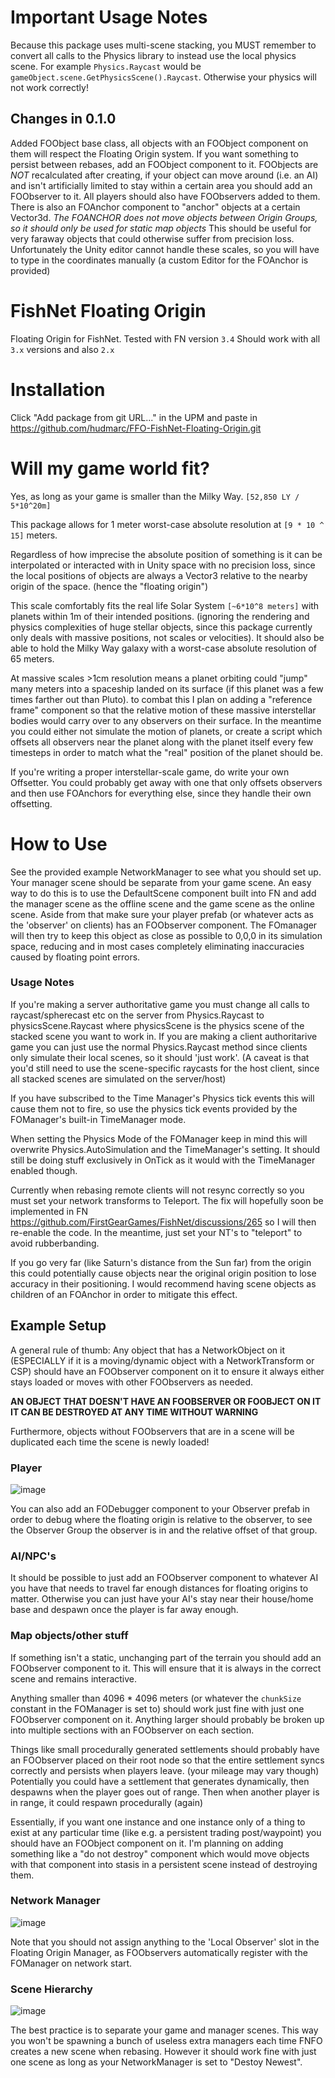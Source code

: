 # Important Usage Notes
Because this package uses multi-scene stacking, you MUST remember to convert all calls to the Physics library to instead use the local physics scene. For example `Physics.Raycast` would be `gameObject.scene.GetPhysicsScene().Raycast`. Otherwise your physics will not work correctly!

## Changes in 0.1.0
Added FOObject base class, all objects with an FOObject component on them will respect the Floating Origin system. If you want something to persist between rebases, add an FOObject component to it. FOObjects are *NOT* recalculated after creating, if your object can move around (i.e. an AI) and isn't artificially limited to stay within a certain area you should add an FOObserver to it. All players should also have FOObservers added to them. There is also an FOAnchor component to "anchor" objects at a certain Vector3d. *The FOANCHOR does not move objects between Origin Groups, so it should only be used for static map objects* This should be useful for very faraway objects that could otherwise suffer from precision loss. Unfortunately the Unity editor cannot handle these scales, so you will have to type in the coordinates manually (a custom Editor for the FOAnchor is provided)

# FishNet Floating Origin
Floating Origin for FishNet. Tested with FN version `3.4` Should work with all `3.x` versions and also `2.x`

# Installation
Click "Add package from git URL..." in the UPM and paste in https://github.com/hudmarc/FFO-FishNet-Floating-Origin.git

# Will my game world fit?
Yes, as long as your game is smaller than the Milky Way. `[52,850 LY / 5*10^20m]`

This package allows for 1 meter worst-case absolute resolution at `[9 * 10 ^ 15]` meters.

Regardless of how imprecise the absolute position of something is it can be interpolated or interacted with in Unity space with no precision loss, since the local positions of objects are always a Vector3 relative to the nearby origin of the space. (hence the "floating origin")

This scale comfortably fits the real life Solar System `[~6*10^8 meters]` with planets within 1m of their intended positions. (ignoring the rendering and physics complexities of huge stellar objects, since this package currently only deals with massive positions, not scales or velocities). It should also be able to hold the Milky Way galaxy with a worst-case absolute resolution of 65 meters.

At massive scales >1cm resolution means a planet orbiting could "jump" many meters into a spaceship landed on its surface (if this planet was a few times farther out than Pluto). to combat this I plan on adding a "reference frame" component so that the relative motion of these massive interstellar bodies would carry over to any observers on their surface. In the meantime you could either not simulate the motion of planets, or create a script which offsets all observers near the planet along with the planet itself every few timesteps in order to match what the "real" position of the planet should be.

If you're writing a proper interstellar-scale game, do write your own Offsetter. You could probably get away with one that only offsets observers and then use FOAnchors for everything else, since they handle their own offsetting.

# How to Use
See the provided example NetworkManager to see what you should set up.
Your manager scene should be separate from your game scene. An easy way to do this is to use the DefaultScene component built into FN and add the manager scene as the offline scene and the game scene as the online scene.
Aside from that make sure your player prefab (or whatever acts as the 'observer' on clients) has an FOObserver component. The FOmanager will then try to keep this object as close as possible to 0,0,0 in its simulation space, reducing and in most cases completely eliminating inaccuracies caused by floating point errors.

### Usage Notes
If you're making a server authoritative game you must change all calls to raycast/spherecast etc on the server from Physics.Raycast to physicsScene.Raycast where physicsScene is the physics scene of the stacked scene you want to work in. If you are making a client authoritarive game you can just use the normal Physics.Raycast method since clients only simulate their local scenes, so it should 'just work'. (A caveat is that you'd still need to use the scene-specific raycasts for the host client, since all stacked scenes are simulated on the server/host)

If you have subscribed to the Time Manager's Physics tick events this will cause them not to fire, so use the physics tick events provided by the FOManager's built-in TimeManager mode.

When setting the Physics Mode of the FOManager keep in mind this will overwrite Physics.AutoSimulation and the TimeManager's setting. It should still be doing stuff exclusively in OnTick as it would with the TimeManager enabled though.

Currently when rebasing remote clients will not resync correctly so you must set your network transforms to Teleport. The fix will hopefully soon be implemented in FN https://github.com/FirstGearGames/FishNet/discussions/265 so I will then re-enable the code. In the meantime, just set your NT's to "teleport" to avoid rubberbanding.

If you go very far (like Saturn's distance from the Sun far) from the origin this could potentially cause objects near the original origin position to lose accuracy in their positioning. I would recommend having scene objects as children of an FOAnchor in order to mitigate this effect.

## Example Setup

A general rule of thumb: Any object that has a NetworkObject on it (ESPECIALLY if it is a moving/dynamic object with a NetworkTransform or CSP) should have an FOObserver component on it to ensure it always either stays loaded or moves with other FOObservers as needed.

**AN OBJECT THAT DOESN'T HAVE AN FOOBSERVER OR FOOBJECT ON IT IT CAN BE DESTROYED AT ANY TIME WITHOUT WARNING**

Furthermore, objects without FOObservers that are in a scene will be duplicated each time the scene is newly loaded!

### Player

![image](https://user-images.githubusercontent.com/44267994/204174643-73a6e8f3-87bf-44bf-aec3-24efed2978e2.png)

You can also add an FODebugger component to your Observer prefab in order to debug where the floating origin is relative to the observer, to see the Observer Group the observer is in and the relative offset of that group.

### AI/NPC's

It should be possible to just add an FOObserver component to whatever AI you have that needs to travel far enough distances for floating origins to matter. Otherwise you can just have your AI's stay near their house/home base and despawn once the player is far away enough.

### Map objects/other stuff

If something isn't a static, unchanging part of the terrain you should add an FOObserver component to it. This will ensure that it is always in the correct scene and remains interactive.

Anything smaller than 4096 * 4096 meters (or whatever the `chunkSize` constant in the FOManager is set to) should work just fine with just one FOObserver component on it. Anything larger should probably be broken up into multiple sections with an FOObserver on each section.

Things like small procedurally generated settlements should probably have an FOObserver placed on their root node so that the entire settlement syncs correctly and persists when players leave. (your mileage may vary though) Potentially you could have a settlement that generates dynamically, then despawns when the player goes out of range. Then when another player is in range, it could respawn procedurally (again)

Essentially, if you want one instance and one instance only of a thing to exist at any particular time (like e.g. a persistent trading post/waypoint) you should have an FOObject component on it. I'm planning on adding something like a "do not destroy" component which would move objects with that component into stasis in a persistent scene instead of destroying them.

### Network Manager

![image](https://user-images.githubusercontent.com/44267994/204174657-ce4066c8-3957-4813-a338-186a08349857.png)

Note that you should not assign anything to the 'Local Observer' slot in the Floating Origin Manager, as FOObservers automatically register with the FOManager on network start.

### Scene Hierarchy

![image](https://user-images.githubusercontent.com/44267994/204174853-57ff0c56-18ec-4f54-b128-4e7fe91fc74f.png)

The best practice is to separate your game and manager scenes. This way you won't be spawning a bunch of useless extra managers each time FNFO creates a new scene when rebasing. However it should work fine with just one scene as long as your NetworkManager is set to "Destoy Newest".
